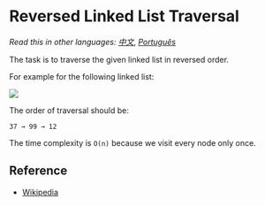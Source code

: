 # Reversed Linked List Traversal

_Read this in other languages:_
[_中文_](README.zh-CN.md),
[_Português_](README.pt-BR.md)

The task is to traverse the given linked list in reversed order.

For example for the following linked list: 

![](https://upload.wikimedia.org/wikipedia/commons/6/6d/Singly-linked-list.svg)

The order of traversal should be:

```text
37 → 99 → 12
```

The time complexity is `O(n)` because we visit every node only once.

## Reference

- [Wikipedia](https://en.wikipedia.org/wiki/Linked_list)
